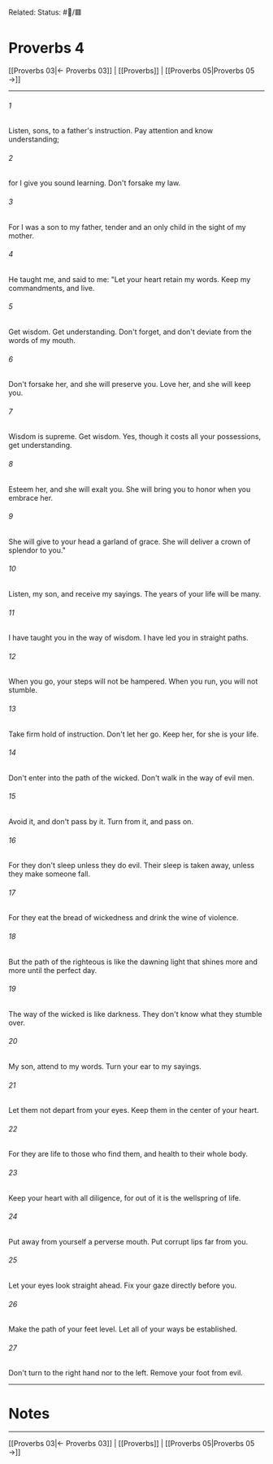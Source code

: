 Related:
Status: #📖/🟥
# Proverbs 4

[[Proverbs 03|← Proverbs 03]] | [[Proverbs]] | [[Proverbs 05|Proverbs 05 →]]
***



###### 1 
Listen, sons, to a father's instruction. Pay attention and know understanding; 

###### 2 
for I give you sound learning. Don't forsake my law. 

###### 3 
For I was a son to my father, tender and an only child in the sight of my mother. 

###### 4 
He taught me, and said to me: "Let your heart retain my words. Keep my commandments, and live. 

###### 5 
Get wisdom. Get understanding. Don't forget, and don't deviate from the words of my mouth. 

###### 6 
Don't forsake her, and she will preserve you. Love her, and she will keep you. 

###### 7 
Wisdom is supreme. Get wisdom. Yes, though it costs all your possessions, get understanding. 

###### 8 
Esteem her, and she will exalt you. She will bring you to honor when you embrace her. 

###### 9 
She will give to your head a garland of grace. She will deliver a crown of splendor to you." 

###### 10 
Listen, my son, and receive my sayings. The years of your life will be many. 

###### 11 
I have taught you in the way of wisdom. I have led you in straight paths. 

###### 12 
When you go, your steps will not be hampered. When you run, you will not stumble. 

###### 13 
Take firm hold of instruction. Don't let her go. Keep her, for she is your life. 

###### 14 
Don't enter into the path of the wicked. Don't walk in the way of evil men. 

###### 15 
Avoid it, and don't pass by it. Turn from it, and pass on. 

###### 16 
For they don't sleep unless they do evil. Their sleep is taken away, unless they make someone fall. 

###### 17 
For they eat the bread of wickedness and drink the wine of violence. 

###### 18 
But the path of the righteous is like the dawning light that shines more and more until the perfect day. 

###### 19 
The way of the wicked is like darkness. They don't know what they stumble over. 

###### 20 
My son, attend to my words. Turn your ear to my sayings. 

###### 21 
Let them not depart from your eyes. Keep them in the center of your heart. 

###### 22 
For they are life to those who find them, and health to their whole body. 

###### 23 
Keep your heart with all diligence, for out of it is the wellspring of life. 

###### 24 
Put away from yourself a perverse mouth. Put corrupt lips far from you. 

###### 25 
Let your eyes look straight ahead. Fix your gaze directly before you. 

###### 26 
Make the path of your feet level. Let all of your ways be established. 

###### 27 
Don't turn to the right hand nor to the left. Remove your foot from evil.

---
# Notes


***
[[Proverbs 03|← Proverbs 03]] | [[Proverbs]] | [[Proverbs 05|Proverbs 05 →]]
